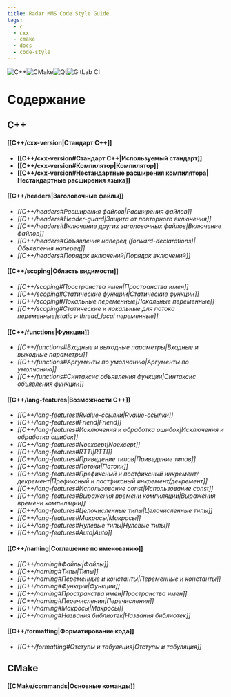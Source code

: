 ```yaml
---
title: Radar MMS Code Style Guide
tags:
  - c
  - cxx
  - cmake
  - docs
  - code-style
---
```

![C++](https://img.shields.io/badge/c++-%2300599C.svg?style=for-the-badge&logo=c%2B%2B&lgoColor=white)![CMake](https://img.shields.io/badge/CMake-%23008FBA.svg?style=for-the-badge&logo=cmake&logoColor=white)![Qt](https://img.shields.io/badge/Qt-%23217346.svg?style=for-the-badge&logo=Qt&logoColor=white)![GitLab CI](https://img.shields.io/badge/gitlab%20ci-%23181717.svg?style=for-the-badge&logo=gitlab&logoColor=white)
# Содержание
## C++
#### **[[C++/cxx-version|Стандарт С++]]**
- **[[C++/cxx-version#Стандарт C++|Используемый стандарт]]**
- **[[C++/cxx-version#Компилятор|Компилятор]]**
- **[[C++/cxx-version#Нестандартные расширения компилятора|Нестандартные расширения языка]]**
#### [[C++/headers|Заголовочные файлы]]
- *[[C++/headers#Расширения файлов|Расширения файлов]]*
- *[[C++/headers#Header-guard|Защита от повторного включения]]*
- *[[C++/headers#Включение других заголовочных файлов|Включение файлов]]*
- *[[C++/headers#Объявления наперед (forward-declarations)|Объявления наперед]]*
- *[[C++/headers#Порядок включений|Порядок включений]]*
#### [[C++/scoping|Область видимости]]
- *[[C++/scoping#Пространства имен|Пространства имен]]*
- *[[C++/scoping#Статические функции|Статические функции]]*
- *[[C++/scoping#Локальные переменные|Локальные переменные]]*
- *[[C++/scoping#Статические и локальные для потока переменные|static и thread_local переменные]]*
#### [[C++/functions|Функции]]
- *[[C++/functions#Входные и выходные параметры|Входные и выходные параметры]]*
- *[[C++/functions#Аргументы по умолчанию|Аргументы по умолчанию]]*
- *[[C++/functions#Синтаксис объявления функции|Синтаксис объявления функции]]*
#### [[C++/lang-features|Возможности C++]]
- *[[C++/lang-features#Rvalue-ссылки|Rvalue-ссылки]]*
- *[[C++/lang-features#Friend|Friend]]*
- *[[C++/lang-features#Исключения и обработка ошибок|Исключения и обработка ошибок]]*
- *[[C++/lang-features#Noexcept|Noexcept]]*
- *[[C++/lang-features#RTTI|RTTI]]*
- *[[C++/lang-features#Приведение типов|Приведение типов]]*
- *[[C++/lang-features#Потоки|Потоки]]*
- *[[C++/lang-features#Префиксный и постфиксный инкремент/декремент|Префиксный и постфиксный инкремент/декремент]]*
- *[[C++/lang-features#Использование const|Использование const]]*
- *[[C++/lang-features#Выражения времени компиляции|Выражения времени компиляции]]*
- *[[C++/lang-features#Целочисленные типы|Целочисленные типы]]*
- *[[C++/lang-features#Макросы|Макросы]]*
- *[[C++/lang-features#Нулевые типы|Нулевые типы]]*
- *[[C++/lang-features#Auto|Auto]]*
#### [[C++/naming|Соглашение по именованию]]
- *[[C++/naming#Файлы|Файлы]]*
- *[[C++/naming#Типы|Типы]]*
- *[[C++/naming#Переменные и константы|Переменные и константы]]*
- *[[C++/naming#Функции|Функции]]*
- *[[C++/naming#Пространства имен|Пространства имен]]*
- *[[C++/naming#Перечисления|Перечисления]]*
- *[[C++/naming#Макросы|Макросы]]*
- *[[C++/naming#Названия библиотек|Названия библиотек]]*
#### [[C++/formatting|Форматирование кода]]
- *[[C++/formatting#Отступы и табуляция|Отступы и табуляция]]*

## CMake
#### [[CMake/commands|Основные команды]]
